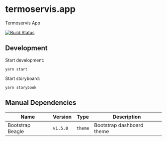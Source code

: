 # termoservis.app

Termoservis App

[![Build Status](https://travis-ci.com/Termoservis/termoservis.app.svg?branch=master)](https://travis-ci.com/Termoservis/termoservis.app)

## Development

Start development:

`yarn start`

Start storyboard:

`yarn storybook`

## Manual Dependencies

| Name             | Version  | Type    | Description               |
| ---------------- | -------- | ------- | ------------------------- |
| Bootstrap Beagle | `v1.5.0` | `theme` | Bootstrap dashboard theme |
